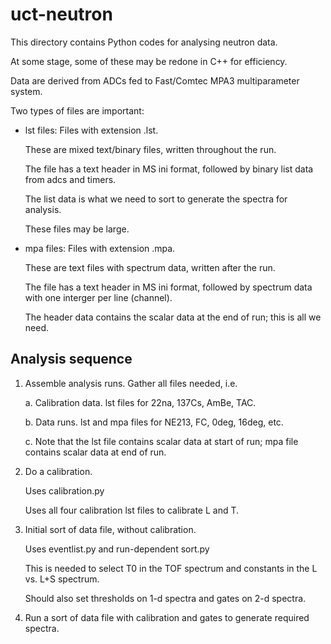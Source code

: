 # uct-neutron

This directory contains Python codes for analysing neutron data.

At some stage, some of these may be redone in C++ for efficiency.

Data are derived from ADCs fed to Fast/Comtec MPA3 multiparameter system.

Two types of files are important:

- lst files: Files with extension .lst.

  These are mixed text/binary files, written throughout the run.

  The file has a text header in MS ini format,
  followed by binary list data from adcs and timers.

  The list data is what we need to sort to generate the spectra for analysis.

  These files may be large.

- mpa files: Files with extension .mpa.

  These are text files with spectrum data, written after the run.

  The file has a text header in MS ini format, followed by spectrum data
  with one interger per line (channel).

  The header data contains the scalar data at the end of run; this is all
  we need.

## Analysis sequence

1. Assemble analysis runs. Gather all files needed, i.e.

   a. Calibration data. lst files for 22na, 137Cs, AmBe, TAC.
   
   b. Data runs. lst and mpa files for NE213, FC, 0deg, 16deg, etc.
   
   c. Note that the lst file contains scalar data at start of run;
      mpa file contains scalar data at end of run.

2. Do a calibration.

   Uses calibration.py

   Uses all four calibration lst files to calibrate L and T.

3. Initial sort of data file, without calibration.

   Uses eventlist.py and run-dependent sort.py

   This is needed to select T0 in the TOF spectrum and constants
   in the L vs. L+S spectrum.

   Should also set thresholds on 1-d spectra and gates on 2-d spectra.

4. Run a sort of data file with calibration and gates to generate required
   spectra.
